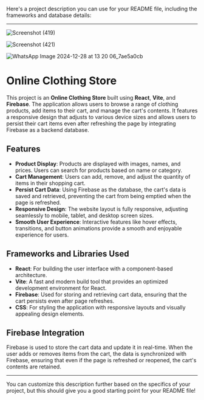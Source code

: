 Here's a project description you can use for your README file, including the frameworks and database details:

---
![Screenshot (419)](https://github.com/user-attachments/assets/44bfbff7-94b1-4490-9997-5a098ca46afd)



![Screenshot (421)](https://github.com/user-attachments/assets/5e43e886-2f0f-4a71-8381-92fb8cb54e04)

![WhatsApp Image 2024-12-28 at 13 20 06_7ae5a0cb](https://github.com/user-attachments/assets/e3dddee8-e3b5-4889-bdab-9c53041d1d7d)


# Online Clothing Store

This project is an **Online Clothing Store** built using **React**, **Vite**, and **Firebase**. The application allows users to browse a range of clothing products, add items to their cart, and manage the cart's contents. It features a responsive design that adjusts to various device sizes and allows users to persist their cart items even after refreshing the page by integrating Firebase as a backend database.

## Features

- **Product Display**: Products are displayed with images, names, and prices. Users can search for products based on name or category.
- **Cart Management**: Users can add, remove, and adjust the quantity of items in their shopping cart.
- **Persist Cart Data**: Using Firebase as the database, the cart's data is saved and retrieved, preventing the cart from being emptied when the page is refreshed.
- **Responsive Design**: The website layout is fully responsive, adjusting seamlessly to mobile, tablet, and desktop screen sizes.
- **Smooth User Experience**: Interactive features like hover effects, transitions, and button animations provide a smooth and enjoyable experience for users.

## Frameworks and Libraries Used

- **React**: For building the user interface with a component-based architecture.
- **Vite**: A fast and modern build tool that provides an optimized development environment for React.
- **Firebase**: Used for storing and retrieving cart data, ensuring that the cart persists even after page refreshes.
- **CSS**: For styling the application with responsive layouts and visually appealing design elements.
  
## Firebase Integration

Firebase is used to store the cart data and update it in real-time. When the user adds or removes items from the cart, the data is synchronized with Firebase, ensuring that even if the page is refreshed or reopened, the cart's contents are retained.

---

You can customize this description further based on the specifics of your project, but this should give you a good starting point for your README file!
